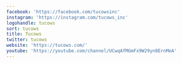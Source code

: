```yaml
---
facebook: 'https://facebook.com/tucowsinc'
instagram: 'https://instagram.com/tucows_inc'
logohandle: tucows
sort: tucows
title: Tucows
twitter: tucows
website: 'https://tucows.com/'
youtube: 'https://youtube.com/channel/UCwqAfMGmFx9W29yn0ErnMeA'
---
```

